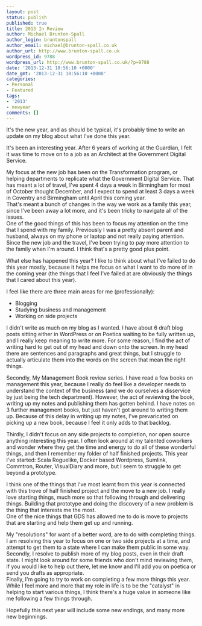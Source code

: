```yaml
---
layout: post
status: publish
published: true
title: 2013 In Review
author: Michael Brunton-Spall
author_login: bruntonspall
author_email: michael@brunton-spall.co.uk
author_url: http://www.brunton-spall.co.uk
wordpress_id: 9788
wordpress_url: http://www.brunton-spall.co.uk/?p=9788
date: '2013-12-31 18:56:10 +0000'
date_gmt: '2013-12-31 18:56:10 +0000'
categories:
- Personal
- Featured
tags:
- '2013'
- newyear
comments: []
---
```

<p>It's the new year, and as should be typical, it's probably time to write an update on my blog about what I've done this year.</p>
<p>It's been an interesting year. After 6 years of working at the Guardian, I felt it was time to move on to a job as an Architect at the Government Digital Service.</p>
<p>My focus at the new job has been on the Transformation program, or helping departments to replicate what the Government Digital Service. That has meant a lot of travel, I've spent 4 days a week in Birmingham for most of October thought December, and I expect to spend at least 3 days a week in Coventry and Birmingham until April this coming year.<br />
That's meant a bunch of changes in the way we work as a family this year, since I've been away a lot more, and it's been tricky to navigate all of the issues.<br />
One of the good things of this has been to focus my attention on the time that I spend with my family. Previously I was a pretty absent parent and husband, always on my phone or laptop and not really paying attention. Since the new job and the travel, I've been trying to pay more attention to the family when I'm around. I think that's a pretty good plus point.</p>
<p>What else has happened this year? I like to think about what I've failed to do this year mostly, because it helps me focus on what I want to do more of in the coming year (the things that I feel I've failed at are obviously the things that I cared about this year).</p>
<p>I feel like there are three main areas for me (professionally):</p>
<ul>
<li>Blogging</li>
<li>Studying business and management</li>
<li>Working on side projects</li>
</ul>
<p>I didn't write as much on my blog as I wanted. I have about 6 draft blog posts sitting either in WordPress or on Poetica waiting to be fully written up, and I really keep meaning to write more. For some reason, I find the act of writing hard to get out of my head and down onto the screen. In my head there are sentences and paragraphs and great things, but I struggle to actually articulate them into the words on the screen that mean the right things.</p>
<p>Secondly, My Management Book review series. I have read a few books on management this year, because I really do feel like a developer needs to understand the context of the business (and we do ourselves a disservice by just being the tech department). However, the act of reviewing the book, writing up my notes and publishing them has gotten behind. I have notes on 3 further management books, but just haven't got around to writing them up. Because of this delay in writing up my notes, I've prevaricated on picking up a new book, because I feel it only adds to that backlog.</p>
<p>Thirdly, I didn't focus on any side projects to completion, nor open source anything interesting this year. I often look around at my talented coworkers and wonder where they get the time and energy to do all of these wonderful things, and then I remember my folder of half finished projects. This year I've started: Scala Roguelike, Docker based Wordpress, Sumlink, Commtron, Router, VisualDiary and more, but I seem to struggle to get beyond a prototype.</p>
<p>I think one of the things that I've most learnt from this year is connected with this trove of half finished project and the move to a new job. I really love starting things, much more so that following through and delivering things. Building that prototype and doing the discovery of a new problem is the thing that interests me the most.<br />
One of the nice things that GDS has allowed me to do is move to projects that are starting and help them get up and running.</p>
<p>My "resolutions" for want of a better word, are to do with completing things. I am resolving this year to focus on one or two side projects at a time, and attempt to get them to a state where I can make them public in some way.<br />
Secondly, I resolve to publish more of my blog posts, even in their draft state. I might look around for some friends who don't mind reviewing them, if you would like to help out there, let me know and I'll add you on poetica or send you drafts as appropriate.<br />
Finally, I'm going to try to work on completing a few more things this year. While I feel more and more that my role in life is to be the "catalyst" in helping to start various things, I think there's a huge value in someone like me following a few things through.</p>
<p>Hopefully this next year will include some new endings, and many more new beginnings.</p>
